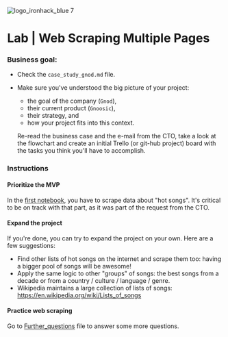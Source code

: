 ![logo_ironhack_blue 7](https://user-images.githubusercontent.com/23629340/40541063-a07a0a8a-601a-11e8-91b5-2f13e4e6b441.png)

# Lab | Web Scraping Multiple Pages

### Business goal:

- Check the `case_study_gnod.md` file.
- Make sure you've understood the big picture of your project:

  - the goal of the company (`Gnod`),
  - their current product (`Gnoosic`),
  - their strategy, and
  - how your project fits into this context.

  Re-read the business case and the e-mail from the CTO, take a look at the flowchart and create an initial Trello (or git-hub project) board with the tasks you think you'll have to accomplish.

### Instructions 

#### Prioritize the MVP

In the [first notebook](https://github.com/Ironhack-Data-0621-Remote/lab-web-scraping-multipages/blob/main/01_Billboard.ipynb), you have to scrape data about "hot songs". It's critical to be on track with that part, as it was part of the request from the CTO.

#### Expand the project

If you're done, you can try to expand the project on your own. Here are a few suggestions:

- Find other lists of hot songs on the internet and scrape them too: having a bigger pool of songs will be awesome!
- Apply the same logic to other "groups" of songs: the best songs from a decade or from a country / culture / language / genre.
- Wikipedia maintains a large collection of lists of songs: https://en.wikipedia.org/wiki/Lists_of_songs

#### Practice web scraping

Go to [Further_questions](https://github.com/Ironhack-Data-0621-Remote/lab-web-scraping-multipages/blob/main/02_Further_questions.ipynb) file to answer some more questions.


